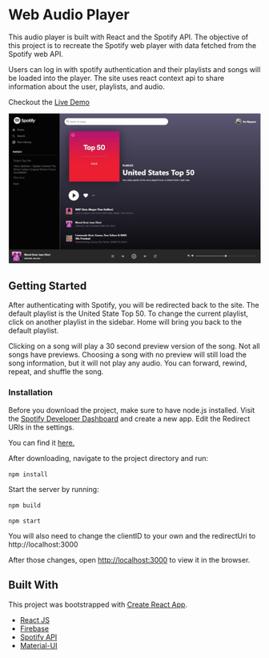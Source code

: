 # Web Audio Player

This audio player is built with React and the Spotify API. The objective of this project is to recreate the Spotify web player with data fetched from the Spotify web API. 

Users can log in with spotify authentication and their playlists and songs will be loaded into the player. The site uses react context api to share information about the user, playlists, and audio.

Checkout the [Live Demo](https://spotify-clone-e2cf6.web.app/)

![Homepage](images/audioPlayer.JPG)

## Getting Started

After authenticating with Spotify, you will be redirected back to the site. The default playlist is the United State Top 50. To change the current playlist, click on another playlist in the sidebar. Home will bring you back to the default playlist.

Clicking on a song will play a 30 second preview version of the song. Not all songs have previews. Choosing a song with no preview will still load the song information, but it will not play any audio. You can forward, rewind, repeat, and shuffle the song.

### Installation
Before you download the project, make sure to have node.js installed. Visit the [Spotify Developer Dashboard](https://developer.spotify.com/dashboard/applications) and create a new app. Edit the Redirect URIs in the settings.

You can find it [here.](https://nodejs.org/en/download/)

After downloading, navigate to the project directory and run:

`npm install`

Start the server by running:

`npm build`

`npm start`

You will also need to change the clientID to your own and the redirectUri to http://localhost:3000

After those changes, open [http://localhost:3000](http://localhost:3000) to view it in the browser.

## Built With

This project was bootstrapped with [Create React App](https://github.com/facebook/create-react-app).

* [React JS](https://reactjs.org/)
* [Firebase](https://firebase.google.com/)
* [Spotify API](https://developer.spotify.com/)
* [Material-UI](https://material-ui.com/)